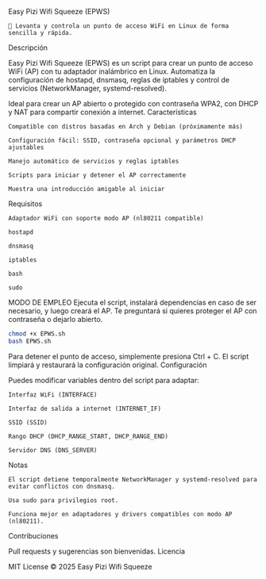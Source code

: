 Easy Pizi Wifi Squeeze (EPWS)

    🐧 Levanta y controla un punto de acceso WiFi en Linux de forma sencilla y rápida.

Descripción

Easy Pizi Wifi Squeeze (EPWS) es un script para crear un punto de acceso WiFi (AP) con tu adaptador inalámbrico en Linux.
Automatiza la configuración de hostapd, dnsmasq, reglas de iptables y control de servicios (NetworkManager, systemd-resolved).

Ideal para crear un AP abierto o protegido con contraseña WPA2, con DHCP y NAT para compartir conexión a internet.
Características

    Compatible con distros basadas en Arch y Debian (próximamente más)

    Configuración fácil: SSID, contraseña opcional y parámetros DHCP ajustables

    Manejo automático de servicios y reglas iptables

    Scripts para iniciar y detener el AP correctamente

    Muestra una introducción amigable al iniciar

Requisitos

    Adaptador WiFi con soporte modo AP (nl80211 compatible)

    hostapd

    dnsmasq

    iptables

    bash

    sudo

MODO DE EMPLEO
Ejecuta el script, instalará dependencias en caso de ser necesario, y luego creará el AP. Te preguntará si quieres proteger el AP con contraseña o dejarlo abierto.
```bash
chmod +x EPWS.sh
bash EPWS.sh
```

Para detener el punto de acceso, simplemente presiona Ctrl + C. El script limpiará y restaurará la configuración original.
Configuración

Puedes modificar variables dentro del script para adaptar:

    Interfaz WiFi (INTERFACE)

    Interfaz de salida a internet (INTERNET_IF)

    SSID (SSID)

    Rango DHCP (DHCP_RANGE_START, DHCP_RANGE_END)

    Servidor DNS (DNS_SERVER)

Notas

    El script detiene temporalmente NetworkManager y systemd-resolved para evitar conflictos con dnsmasq.

    Usa sudo para privilegios root.

    Funciona mejor en adaptadores y drivers compatibles con modo AP (nl80211).

Contribuciones

Pull requests y sugerencias son bienvenidas.
Licencia

MIT License © 2025 Easy Pizi Wifi Squeeze
